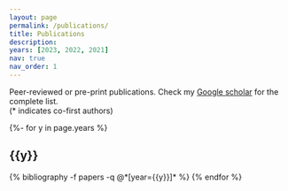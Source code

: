 ```yaml
---
layout: page
permalink: /publications/
title: Publications 
description: 
years: [2023, 2022, 2021]
nav: true
nav_order: 1
---
```


<p>Peer-reviewed or pre-print publications. Check my <a href="https://scholar.google.com/citations?user=iGdATZsAAAAJ&hl=it">Google scholar</a> for the complete list. <br>(* indicates co-first authors)<br/></p>
<!-- _pages/publications.md -->
<div class="publications">

{%- for y in page.years %}
  <h2 class="year">{{y}}</h2>
  {% bibliography -f papers -q @*[year={{y}}]* %}
{% endfor %}

</div>
